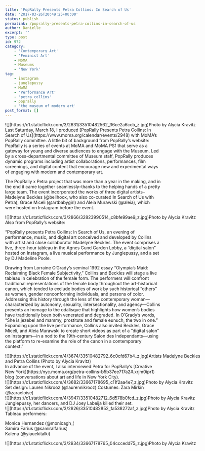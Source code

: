 ```yaml
---
title: 'PopRally Presents Petra Collins: In Search of Us'
date: '2017-03-26T20:49:25+00:00'
status: publish
permalink: /poprally-presents-petra-collins-in-search-of-us
author: Danielle
excerpt: ''
type: post
id: 972
category:
    - 'Contemporary Art'
    - 'Feminist Art'
    - MoMA
    - Museums
    - 'New York'
tag:
    - instagram
    - junglepussy
    - MoMA
    - 'Performance Art'
    - 'petra collins'
    - poprally
    - 'the museum of modern art'
post_format: []
---
```

<div class="wp-caption alignnone" style="width: 650px">![](https://c1.staticflickr.com/3/2831/33510482562_36ce2a6ccb_z.jpg)Photo by Alycia Kravitz

</div>Last Saturday, March 18, I produced [PopRally Presents Petra Collins: In Search of Us](https://www.moma.org/calendar/events/2948) with MoMA’s PopRally committee. A little bit of background from PopRally’s website: PopRally is a series of events at MoMA and MoMA PS1 that serve as a gateway for young and diverse audiences to engage with the Museum. Led by a cross-departmental committee of Museum staff, PopRally produces dynamic programs including artist collaborations, performances, film screenings, and digital content that encourage new and experimental ways of engaging with modern and contemporary art.

The PopRally x Petra project that was more than a year in the making, and in the end it came together seamlessly–thanks to the helping hands of a pretty large team. The event incorporated the works of three digital artists–Madelyne Beckles (@bellhoox, who also co-curated In Search of Us with Petra), Grace Miceli (@artbabygirl) and Aleia Murawski (@aleia), which were hosted on Instagram before the event.

<div class="wp-caption alignnone" style="width: 650px">![](https://c1.staticflickr.com/3/2866/32823990514_c8bfe99ae9_z.jpg)Photo by Alycia Kravitz

</div>Also from PopRally’s website:

“PopRally presents Petra Collins: In Search of Us, an evening of performance, music, and digital art conceived and developed by Collins with artist and close collaborator Madelyne Beckles. The event comprises a live, three-hour tableau in the Agnes Gund Garden Lobby, a “digital salon” hosted on Instagram, a live musical performance by Junglepussy, and a set by DJ Madeline Poole.

Drawing from Lorraine O’Grady’s seminal 1992 essay “Olympia’s Maid: Reclaiming Black Female Subjectivity,” Collins and Beckles will stage a live tableau in celebration of the female form. The performers will confront traditional representations of the female body throughout the art-historical canon, which tended to exclude bodies of work by such historical “others” as women, gender nonconforming individuals, and persons of color. Addressing this history through the lens of the contemporary woman—characterized by autonomy, sexuality, intersectionality, and agency—Collins presents an homage to the odalisque that highlights how women’s bodies have traditionally been both venerated and degraded. In O’Grady’s words, “She is jezebel and mammy, prostitute and female eunuch, the two in one.” Expanding upon the live performance, Collins also invited Beckles, Grace Miceli, and Aleia Murawski to create short videos as part of a “digital salon” on Instagram—in a nod to the 19th-century Salon des Independants—using the platform to re-examine the role of the canon in a contemporary context.”

<div class="wp-caption alignnone" style="width: 650px">![](https://c1.staticflickr.com/4/3674/33510482792_6c0cfd67b4_z.jpg)Artists Madelyne Beckles and Petra Collins (Photo by Alycia Kravitz)

</div>In advance of the event, I also interviewed Petra for PopRally’s [Creative New York](https://nyc.moma.org/petra-collins-b5b37ee717a2#.xrjm0ipr1) blog (conversations about art and life in New York City).

<div class="wp-caption alignnone" style="width: 650px">![](https://c1.staticflickr.com/4/3682/33667178695_c11f2aa4e7_z.jpg)Photo by Alycia Kravitz

</div>Set design: Lauren Nikrooz (@laurennikrooz)  
Costumes: Zara Mirkin (@zaraeloise)

<div class="wp-caption alignnone" style="width: 650px">![](https://c1.staticflickr.com/4/3947/33510482712_6d578b0fcd_z.jpg)Photo by Alycia Kravitz

</div>Junglepussy, her dancers, and DJ Joey Labeija killed their set.

<div class="wp-caption alignnone" style="width: 650px">![](https://c1.staticflickr.com/3/2926/33510482852_fa538272af_z.jpg)Photo by Alycia Kravitz

</div>Tableau performers:

Monica Hernandez (@monicagh\_)  
Samira Farius (@samiralfarius)  
Kalena (@yiauekitalki)

<div class="wp-caption alignnone" style="width: 650px">![](https://c1.staticflickr.com/3/2934/33667178765_04cccedd75_z.jpg)Photo by Alycia Kravitz

</div>